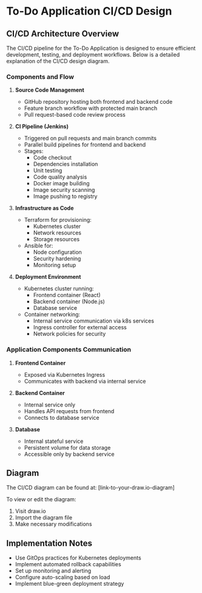 # To-Do Application CI/CD Design

## CI/CD Architecture Overview

The CI/CD pipeline for the To-Do Application is designed to ensure efficient development, testing, and deployment workflows. Below is a detailed explanation of the CI/CD design diagram.

### Components and Flow

1. **Source Code Management**
   - GitHub repository hosting both frontend and backend code
   - Feature branch workflow with protected main branch
   - Pull request-based code review process

2. **CI Pipeline (Jenkins)**
   - Triggered on pull requests and main branch commits
   - Parallel build pipelines for frontend and backend
   - Stages:
     - Code checkout
     - Dependencies installation
     - Unit testing
     - Code quality analysis
     - Docker image building
     - Image security scanning
     - Image pushing to registry

3. **Infrastructure as Code**
   - Terraform for provisioning:
     - Kubernetes cluster
     - Network resources
     - Storage resources
   - Ansible for:
     - Node configuration
     - Security hardening
     - Monitoring setup

4. **Deployment Environment**
   - Kubernetes cluster running:
     - Frontend container (React)
     - Backend container (Node.js)
     - Database service
   - Container networking:
     - Internal service communication via k8s services
     - Ingress controller for external access
     - Network policies for security

### Application Components Communication

1. **Frontend Container**
   - Exposed via Kubernetes Ingress
   - Communicates with backend via internal service

2. **Backend Container**
   - Internal service only
   - Handles API requests from frontend
   - Connects to database service

3. **Database**
   - Internal stateful service
   - Persistent volume for data storage
   - Accessible only by backend service

## Diagram

The CI/CD diagram can be found at: [link-to-your-draw.io-diagram]

To view or edit the diagram:
1. Visit draw.io
2. Import the diagram file
3. Make necessary modifications

## Implementation Notes

- Use GitOps practices for Kubernetes deployments
- Implement automated rollback capabilities
- Set up monitoring and alerting
- Configure auto-scaling based on load
- Implement blue-green deployment strategy
